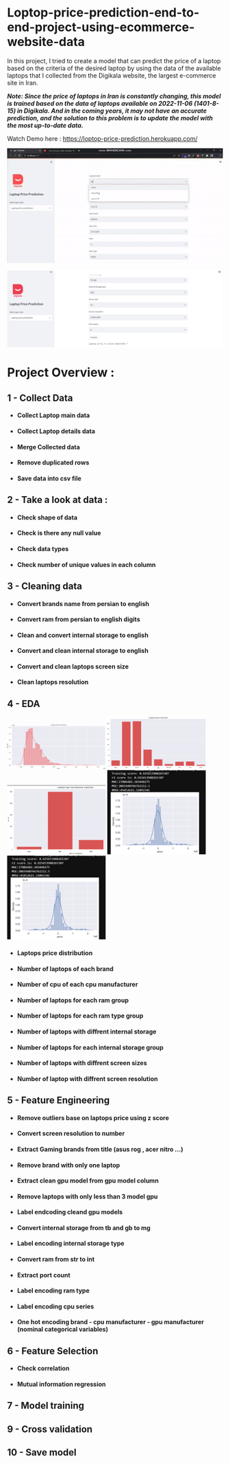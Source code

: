# Loptop-price-prediction-end-to-end-project-using-ecommerce-website-data
In this project, I tried to create a model that can predict the price of a laptop based on the criteria of the desired laptop by using the data of the available laptops that I collected from the Digikala website, the largest e-commerce site in Iran.

***Note: Since the price of laptops in Iran is constantly changing, this model is trained based on the data of laptops available on 2022-11-06 (1401-8-15) in Digikala. And in the coming years, it may not have an accurate prediction, and the solution to this problem is to update the model with the most up-to-date data.***


Watch Demo here : 
https://loptop-price-prediction.herokuapp.com/


![alt Text](https://github.com/meysamraz/laptop-price-prediction-end-to-end-project-using-ecommerce-website-data/blob/master/src/preview.gif)

<p><img src="src/demo.png" alt=""></p>

# Project Overview : 

## 1 - Collect Data 
- #### Collect Laptop main data 
- #### Collect Laptop details data
- #### Merge Collected data
- #### Remove duplicated rows 
- #### Save data into csv file 

## 2 - Take a look at data :
- #### Check shape of data 
- #### Check is there any null value
- #### Check data types
- #### Check number of unique values in each column

## 3 - Cleaning data 
- #### Convert brands name from persian to english
- #### Convert ram from persian to english digits
- #### Clean and convert internal storage to english
- #### Convert and clean internal storage to english
- #### Convert and clean laptops screen size
- #### Clean laptops resolution

## 4 - EDA 
<img src = "src/plot1.png" width ="230" /> <img src = "src/plot2.png" width ="230" /> <img src = "src/plot3.png" width ="230" />
<img src = "src/plot4.png" width ="230" /> <img src = "src/plot4.png" width ="230" />

- #### Laptops price distribution
- #### Number of laptops of each brand
- #### Number of cpu of each cpu manufacturer
- #### Number of laptops for each ram group 
- #### Number of laptops for each ram type group
- #### Number of laptops with diffrent internal storage
- #### Number of laptops for each internal storage group
- #### Number of laptops with diffrent screen sizes
- #### Number of laptop with diffrent screen resolution


## 5 - Feature Engineering
- #### Remove outliers base on laptops price using z score
- #### Convert screen resolution to number
- #### Extract Gaming brands from title (asus rog , acer nitro ...)
- #### Remove brand with only one laptop
- #### Extract clean gpu model from gpu model column
- #### Remove laptops with only less than 3 model gpu
- #### Label endcoding cleand gpu models
- #### Convert internal storage from tb and gb to mg
- #### Label encoding internal storage type
- #### Convert ram from str to int
- #### Extract port count
- #### Label encoding ram type
- #### Label encoding cpu series
- #### One hot encoding brand - cpu manufacturer - gpu manufacturer (nominal categorical variables)


## 6 - Feature Selection
- #### Check correlation
- #### Mutual information regression

## 7 - Model training  


## 9 - Cross validation

## 10 - Save model
